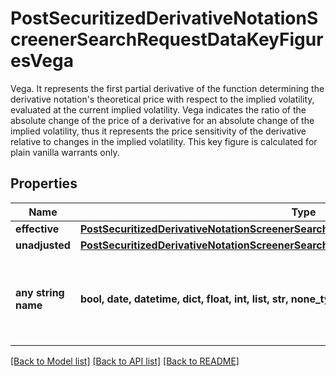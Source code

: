 # PostSecuritizedDerivativeNotationScreenerSearchRequestDataKeyFiguresVega

Vega. It represents the first partial derivative of the function determining the derivative notation's theoretical price with respect to the implied volatility, evaluated at the current implied volatility. Vega indicates the ratio of the absolute change of the price of a derivative for an absolute change of the implied volatility, thus it represents the price sensitivity of the derivative relative to changes in the implied volatility. This key figure is calculated for plain vanilla warrants only.

## Properties
Name | Type | Description | Notes
------------ | ------------- | ------------- | -------------
**effective** | [**PostSecuritizedDerivativeNotationScreenerSearchRequestDataKeyFiguresVegaEffective**](PostSecuritizedDerivativeNotationScreenerSearchRequestDataKeyFiguresVegaEffective.md) |  | [optional] 
**unadjusted** | [**PostSecuritizedDerivativeNotationScreenerSearchRequestDataKeyFiguresVegaUnadjusted**](PostSecuritizedDerivativeNotationScreenerSearchRequestDataKeyFiguresVegaUnadjusted.md) |  | [optional] 
**any string name** | **bool, date, datetime, dict, float, int, list, str, none_type** | any string name can be used but the value must be the correct type | [optional]

[[Back to Model list]](../README.md#documentation-for-models) [[Back to API list]](../README.md#documentation-for-api-endpoints) [[Back to README]](../README.md)


